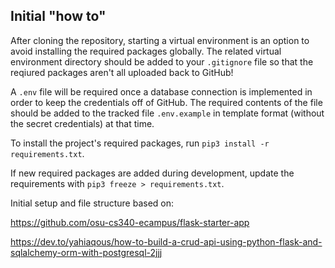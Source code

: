## Initial "how to"

After cloning the repository, starting a virtual environment is an option to avoid installing the required packages globally. The related virtual environment directory should be added to your `.gitignore` file so that the reqiured packages aren't all uploaded back to GitHub!


A `.env` file will be required once a database connection is implemented in order to keep the credentials off of GitHub. The required contents of the file should be added to the tracked file `.env.example` in template format (without the secret credentials) at that time.

To install the project's required packages, run `pip3 install -r requirements.txt`.

If new required packages are added during development, update the requirements with `pip3 freeze > requirements.txt`.

Initial setup and file structure based on:

https://github.com/osu-cs340-ecampus/flask-starter-app

https://dev.to/yahiaqous/how-to-build-a-crud-api-using-python-flask-and-sqlalchemy-orm-with-postgresql-2jjj